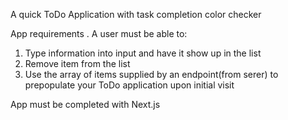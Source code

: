 A quick ToDo Application with task completion color checker

App requirements . A user must be able to:

1. Type information into input and have it show up in the list
2. Remove item from the list
3. Use the array of items supplied by an endpoint(from serer) to prepopulate your ToDo application upon initial visit

App must be completed with Next.js
